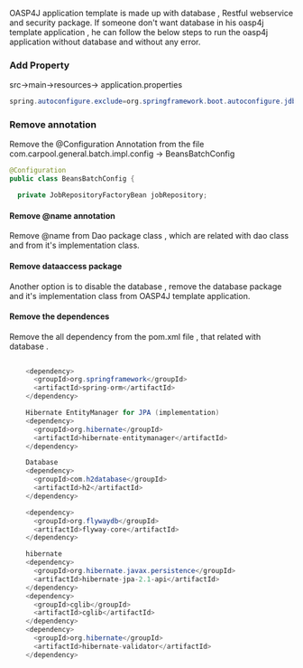 OASP4J application template is made up with database , Restful webservice and security package. If someone don't want database in his oasp4j template application , he can follow the below steps to run the oasp4j application without database and without any error.

### Add Property  
src->main->resources-> application.properties 

````java
spring.autoconfigure.exclude=org.springframework.boot.autoconfigure.jdbc.DataSourceAutoConfiguration, org.springframework.boot.autoconfigure.orm.jpa.HibernateJpaAutoConfiguration
````
### Remove annotation 

Remove the @Configuration Annotation from the file com.carpool.general.batch.impl.config -> BeansBatchConfig

````java
@Configuration
public class BeansBatchConfig {

  private JobRepositoryFactoryBean jobRepository;
````

#### Remove @name annotation
  
Remove @name from Dao package class , which are related with dao class and from it's implementation class.

#### Remove dataaccess package

Another option is to disable the database , remove the database package and it's implementation class from OASP4J template application.
   
 #### Remove the dependences
 Remove the all dependency from the pom.xml file ,  that related with database . 

````java
    
    <dependency>
      <groupId>org.springframework</groupId>
      <artifactId>spring-orm</artifactId>
    </dependency>

    Hibernate EntityManager for JPA (implementation)
    <dependency>
      <groupId>org.hibernate</groupId>
      <artifactId>hibernate-entitymanager</artifactId>
    </dependency>

    Database
    <dependency>
      <groupId>com.h2database</groupId>
      <artifactId>h2</artifactId>
    </dependency>

    <dependency>
      <groupId>org.flywaydb</groupId>
      <artifactId>flyway-core</artifactId>
    </dependency>

    hibernate
    <dependency>
      <groupId>org.hibernate.javax.persistence</groupId>
      <artifactId>hibernate-jpa-2.1-api</artifactId>
    </dependency>
    <dependency>
      <groupId>cglib</groupId>
      <artifactId>cglib</artifactId>
    </dependency>
    <dependency>
      <groupId>org.hibernate</groupId>
      <artifactId>hibernate-validator</artifactId>
    </dependency>
```` 
 
 



   